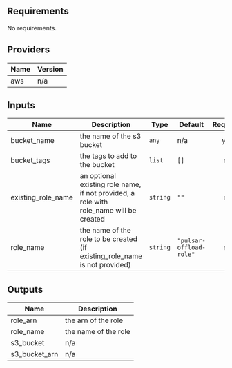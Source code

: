 ## Requirements

No requirements.

## Providers

| Name | Version |
|------|---------|
| aws | n/a |

## Inputs

| Name | Description | Type | Default | Required |
|------|-------------|------|---------|:--------:|
| bucket\_name | the name of the s3 bucket | `any` | n/a | yes |
| bucket\_tags | the tags to add to the bucket | `list` | `[]` | no |
| existing\_role\_name | an optional existing role name, if not provided, a role with role\_name will be created | `string` | `""` | no |
| role\_name | the name of the role to be created (if existing\_role\_name is not provided) | `string` | `"pulsar-offload-role"` | no |

## Outputs

| Name | Description |
|------|-------------|
| role\_arn | the arn of the role |
| role\_name | the name of the role |
| s3\_bucket | n/a |
| s3\_bucket\_arn | n/a |

